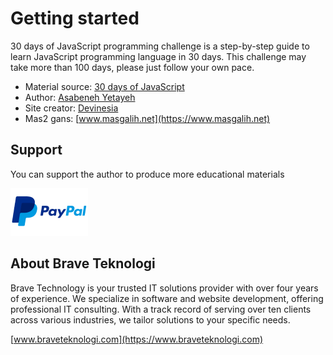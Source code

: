 # Getting started
30 days of JavaScript programming challenge is a step-by-step guide to learn JavaScript programming language in 30 days. This challenge may take more than 100 days, please just follow your own pace.

- Material source: [30 days of JavaScript](https://github.com/Asabeneh/30-Days-Of-JavaScript)
- Author: [Asabeneh Yetayeh](https://www.linkedin.com/in/asabeneh/)
- Site creator: [Devinesia](https://github.com/devinesia)
- Mas2 gans: [www.masgalih.net](https://www.masgalih.net)

## Support

You can support the author to produce more educational materials

[![paypal](images/paypal_lg.png)](https://www.paypal.me/asabeneh)


## About Brave Teknologi
Brave Technology is your trusted IT solutions provider with over four years of experience. We specialize in software and website development, offering professional IT consulting. With a track record of serving over ten clients across various industries, we tailor solutions to your specific needs.

[www.braveteknologi.com](https://www.braveteknologi.com)
